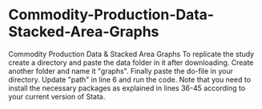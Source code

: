 # Commodity-Production-Data-Stacked-Area-Graphs
Commodity Production Data &amp; Stacked Area Graphs
To replicate the study create a directory and paste the data folder in it after downloading. Create another folder and name it "graphs". Finally paste the do-file in your directory. Update "path" in line 6 and run the code. 
Note that you need to install the necessary packages as explained in lines 36-45 according to your current version of Stata.
